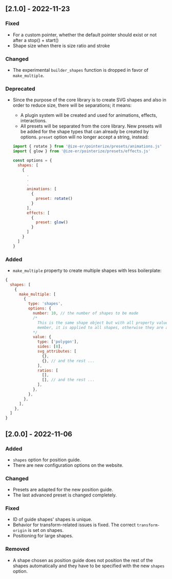 ## [2.1.0] - 2022-11-23

### Fixed

- For a custom pointer, whether the default pointer should exist or not after a stop() + start()
- Shape size when there is size ratio and stroke

### Changed

- The experimental `builder_shapes` function is dropped in favor of `make_multiple`.

### Deprecated

- Since the purpose of the core library is to create SVG shapes and also in order to reduce size, there will be separations; it means:

  - A plugin system will be created and used for animations, effects, interactions.
  - All presets will be separated from the core library. New presets will be added for the shape types that can already be created by options. `preset` option will no longer accept a string, instead:

  ```js
  import { rotate } from '@ize-er/pointerize/presets/animations.js'
  import { glow } from '@ize-er/pointerize/presets/effects.js'

  const options = {
    shapes: [
      {
        .
        .
        .
        animations: [
          {
            preset: rotate()
          }
        ],
        effects: [
          {
            preset: glow()
          }
        ]
      }
    ]
  }
  ```

### Added

- `make_multiple` property to create multiple shapes with less boilerplate:

```js
{
  shapes: [
    {
      make_multiple: [
        {
          type: 'shapes',
          options: {
            number: 10, // the number of shapes to be made
            /* 
              This is the same shape object but with all property values wrapped in an array. If array has one
              member, it is applied to all shapes, otherwise they are applied in order.
            */
            value: {
              type: ['polygon'],
              sides: [8],
              svg_attributes: [
                {},
                {}, // and the rest ...
              ],
              ratios: [
                [],
                [], // and the rest ...
              ],
            },
          },
        },
      ],
    },
  ]
}
```

## [2.0.0] - 2022-11-06

### Added

- `shapes` option for position guide.
- There are new configuration options on the website.

### Changed

- Presets are adapted for the new position guide.
- The last advanced preset is changed completely.

### Fixed

- ID of guide shapes' shapes is unique.
- Behavior for transform-related issues is fixed. The correct `transform-origin` is set on shapes.
- Positioning for large shapes.

### Removed

- A shape chosen as position guide does not position the rest of the shapes automatically and they have to be specified with the new `shapes` option.
